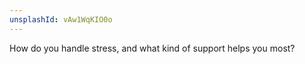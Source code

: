 ```yaml
---
unsplashId: vAw1WqKIO0o
---
```


How do you handle stress, and what kind of support helps you most?

